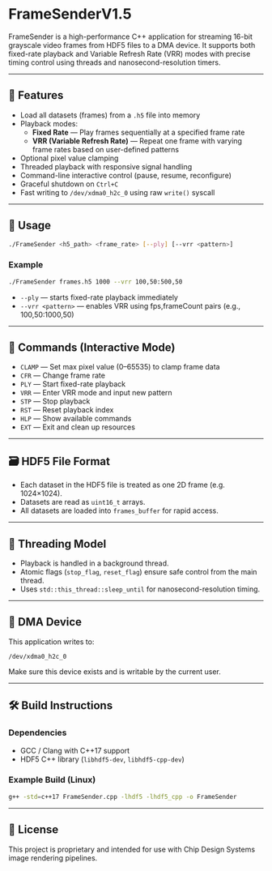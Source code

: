 # FrameSenderV1.5

FrameSender is a high-performance C++ application for streaming 16-bit grayscale video frames from HDF5 files to a DMA device. It supports both fixed-rate playback and Variable Refresh Rate (VRR) modes with precise timing control using threads and nanosecond-resolution timers.

---

## 🚀 Features

- Load all datasets (frames) from a `.h5` file into memory
- Playback modes:
  - **Fixed Rate** — Play frames sequentially at a specified frame rate
  - **VRR (Variable Refresh Rate)** — Repeat one frame with varying frame rates based on user-defined patterns
- Optional pixel value clamping
- Threaded playback with responsive signal handling
- Command-line interactive control (pause, resume, reconfigure)
- Graceful shutdown on `Ctrl+C`
- Fast writing to `/dev/xdma0_h2c_0` using raw `write()` syscall

---

## 🧾 Usage

```bash
./FrameSender <h5_path> <frame_rate> [--ply] [--vrr <pattern>]
```

### Example

```bash
./FrameSender frames.h5 1000 --vrr 100,50:500,50
```

- `--ply` — starts fixed-rate playback immediately
- `--vrr <pattern>` — enables VRR using fps,frameCount pairs (e.g., 100,50:1000,50)

---

## 🧠 Commands (Interactive Mode)

- `CLAMP` — Set max pixel value (0–65535) to clamp frame data
- `CFR` — Change frame rate
- `PLY` — Start fixed-rate playback
- `VRR` — Enter VRR mode and input new pattern
- `STP` — Stop playback
- `RST` — Reset playback index
- `HLP` — Show available commands
- `EXT` — Exit and clean up resources

---

## 🗃 HDF5 File Format

- Each dataset in the HDF5 file is treated as one 2D frame (e.g. 1024×1024).
- Datasets are read as `uint16_t` arrays.
- All datasets are loaded into `frames_buffer` for rapid access.

---

## 🧵 Threading Model

- Playback is handled in a background thread.
- Atomic flags (`stop_flag`, `reset_flag`) ensure safe control from the main thread.
- Uses `std::this_thread::sleep_until` for nanosecond-resolution timing.

---

## 📂 DMA Device

This application writes to:

```
/dev/xdma0_h2c_0
```

Make sure this device exists and is writable by the current user.

---

## 🛠 Build Instructions

### Dependencies
- GCC / Clang with C++17 support
- HDF5 C++ library (`libhdf5-dev`, `libhdf5-cpp-dev`)

### Example Build (Linux)

```bash
g++ -std=c++17 FrameSender.cpp -lhdf5 -lhdf5_cpp -o FrameSender
```

---

## 📝 License

This project is proprietary and intended for use with Chip Design Systems image rendering pipelines.
